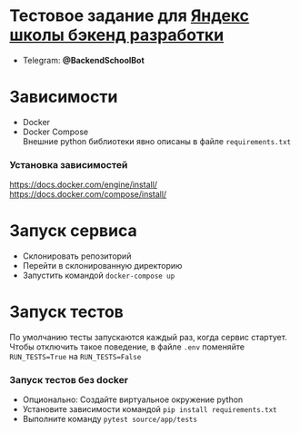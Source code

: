 # Тестовое задание для [Яндекс школы бэкенд разработки](https://academy.yandex.ru/schools/backend)
- Telegram: **@BackendSchoolBot**

# Зависимости
- Docker
- Docker Compose  
Внешние python библиотеки явно описаны в файле `requirements.txt`

### Установка зависимостей
https://docs.docker.com/engine/install/  
https://docs.docker.com/compose/install/

# Запуск сервиса
- Склонировать репозиторий
- Перейти в склонированную директорию
- Запустить командой `docker-compose up`

# Запуск тестов
По умолчанию тесты запускаются каждый раз, когда сервис стартует.
Чтобы отключить такое поведение, в файле `.env` поменяйте `RUN_TESTS=True` на `RUN_TESTS=False`  
### Запуск тестов без docker
- Опционально: Создайте виртуальное окружение python
- Установите зависимости командой `pip install requirements.txt`
- Выполните команду `pytest source/app/tests` 
